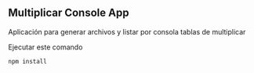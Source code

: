 ## Multiplicar Console App

Aplicación para generar archivos y listar por consola tablas de multiplicar

Ejecutar este comando

```
npm install
```
